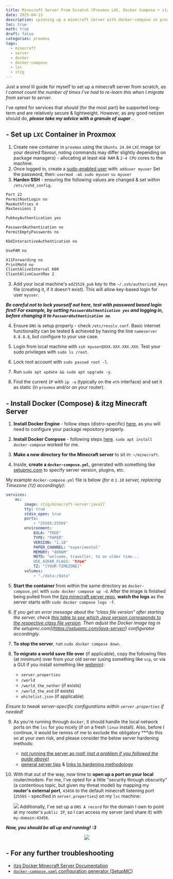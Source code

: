 ```yaml
---
title: Minecraft Server From Scratch (Proxmox LXC, Docker Compose + itzg)
date: 2025-04-13
description: spinning up a minecraft server with docker-compose in proxmox
toc: true
math: true
draft: false
categories: proxmox
tags:
  - minecraft
  - server
  - docker
  - docker-compose
  - lxc
  - itzg
---
```


Just a smol lil guide for myself to set up a minecraft server from scratch, *as I cannot count the number of times I've had to re-learn this when I migrate from server to server*. 

I've opted for services that *should* (for the most part) be supported long-term and are relatively secure & lightweight. However, as any good netizen should do, ***please take my advice with a granule of sugar***...

## - Set up `LXC` Container in Proxmox
1. Create new container in `proxmox` using the `Ubuntu 24.04` `LXC` image (or your desired flavour, noting commands may differ slightly depending on package managers) - allocating at least `4GB RAM` & `2-4 CPU` cores to the machine.
2. Once logged in, create a [sudo-enabled user](https://www.digitalocean.com/community/tutorials/how-to-create-a-new-sudo-enabled-user-on-ubuntu) with:
   `adduser myuser`
   Set the password, then:
   `usermod -aG sudo myuser`
   `su myuser`
3. **Harden SSH** - ensuring the following values are changed & set within `/etc/sshd_config`. 

```bash
Port 22
PermitRootLogin no
MaxAuthTries 4
MaxSessions 2

PubkeyAuthentication yes

PasswordAuthentication no
PermitEmptyPasswords no

KbdInteractiveAuthentication no

UsePAM no

X11Forwarding no
PrintMotd no
ClientAliveInterval 600
ClientAliveCountMax 2
```

3. Add your local machine's `ed25519_pub` key to the `~/.ssh/authorized_keys` file (creating it, if it doesn't exist). This will allow key-based login for user `myuser`. 

***Be careful not to lock yourself out here, test with password based login first! For example, by setting `PasswordAuthentication yes` and logging in, before changing it to `PasswordAuthentication no`***.

4. Ensure `DNS` is setup properly - check `/etc/resolv.conf`. 
Basic internet functionality can be tested & achieved by having the line `nameserver 8.8.8.8`, but configure to your use case.

5. Login from local machine with `ssh myuser@XXX.XXX.XXX.XXX`. Test your sudo privileges with `sudo ls /root`.

6. Lock root account with `sudo passwd root -l`.

7. Run `sudo apt update && sudo apt upgrade -y`.

8. Find the current `IP` with `ip -a` (typically on the `eth` interface) and set it as static (in `proxmox` and/or on your router).


## - Install Docker (Compose) & itzg Minecraft Server

1. **Install Docker Engine** - follow steps (distro-specific) [here](https://docs.docker.com/engine/install/), as you will need to configure your package repository properly.

2. **Install Docker Compose** - following steps [here](https://docs.docker.com/compose/install/linux/#install-using-the-repository). `sudo apt install docker-compose` worked for me.

3. **Make a new directory for the Minecraft server** to sit in: `~/minecraft`.

4. Inside, **create a `docker-compose.yml`**, generated with something like [setupmc.com](https://setupmc.com/java-server/) to specify server version, plugins, etc. 

My example `docker-compose.yml` file is below *(for a `1.18` server, replacing Timezone (`TZ`) accordingly)*:

```yaml
services:
	mc:    
		image: itzg/minecraft-server:java17    
		tty: true    
		stdin_open: true    
		ports:       
			- "25565:25565"     
		environment:       
			EULA: "TRUE"       
			TYPE: "PAPER"       
			VERSION: "1.18"       
			PAPER_CHANNEL: "experimental"       
			MEMORY: "4096M"       
			MOTD: "welcome, traveller, to an older time...
			USE_AIKAR_FLAGS: "true"       
			TZ: "[YOUR-TIMEZONE]"     
		volumes:       
			- "./data:/data"
```

5. **Start the container** from within the same directory as `docker-compose.yml` with `sudo docker compose up -d`. After the image is finished being pulled from the [itzg minecraft server repo](https://github.com/itzg/docker-minecraft-server/tree/master), **watch the logs** as the server starts with `sudo docker compose logs -f`. 

6. *If you get an error message about the “class file version” after starting the server, check [this table to see which Java version corresponds to the respective class file version](https://setupmc.com/guides/determining-correct-java-version-for-operating-minecraft-server/). Then adjust the Docker image tag in the setupmc.com](https://setupmc.com/java-server/) configurator accordingly.*

7. **To stop the server**, run `sudo docker compose down`.

8. **To migrate a world save file over** (if applicable), copy the following files (at minimum) over from your old server (using something like `scp`, or via a GUI if you install something like [webmin](https://webmin.com/download/)):
    - `server.properties`
    - `/world`
    - `/world_the_nether` (if exists)
    - `/world_the_end` (if exists)
    - `whitelist.json` (if applicable)

*Ensure to tweak server-specific configurations within `server.properties` if needed!*

9. As you're running through `docker`, it should handle the local network ports on the `lxc` for you nicely (if on a fresh `linux` install). Also, before I continue, it would be remiss of me to exclude the obligatory ***do this so at your own risk, and please consider the below server hardening methods:
   - [not running the server as root! *(not a problem if you followed the guide above)*](https://madelinemiller.dev/blog/root-minecraft-server/)
   - [general server tips](https://madelinemiller.dev/blog/ultimate-guide-running-minecraft-server/#security) & [links to hardening methodology](https://www.spigotmc.org/threads/minecraft-security-part-1-awareness.414081/)

9. With that out of the way, now time to **open up a port on your local** router/modem. For me, I've opted for a little "security through obscurity" (a contentious topic, but given my threat model) by mapping my **router's external port**, `43456` to the default minecraft listening port (`25565` - specified in `server.properties`) on my `lxc` machine:
    
    ![](/posts/14/Screenshot%202025-04-13%20at%209.15.24%20pm.png)
	Additionally, I've set up a `DNS A record` for the domain I own to point at my router's `public IP`, so I can access my server (and share it) with `my-domain:43456`.

***Now, you should be all up and running! :3***

<div style="text-align: center">
   <img src="https://media3.giphy.com/media/v1.Y2lkPTc5MGI3NjExYTY3OTM0YTI1dzBtb2htNHRzbzdtaTA1Yzh4ZHQ2aXdmZmZqb2xscCZlcD12MV9pbnRlcm5hbF9naWZfYnlfaWQmY3Q9Zw/a6pzK009rlCak/giphy.gif" style="max-width: 400px; max-height: 300px"></img>
</div>


## - For any further troubleshooting
- [itzg Docker Minecraft Server Documentation](https://docker-minecraft-server.readthedocs.io/en/latest/#using-docker-compose)
- [`docker-compose.yaml` configuration generator (SetupMC)](https://setupmc.com/java-server/)
